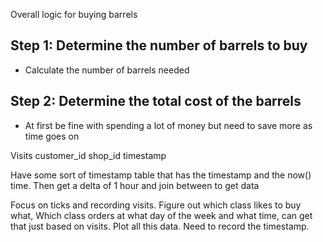 Overall logic for buying barrels

## Step 1: Determine the number of barrels to buy
- Calculate the number of barrels needed

## Step 2: Determine the total cost of the barrels
- At first be fine with spending a lot of money but need to save more as time goes on

Visits
customer_id shop_id timestamp

Have some sort of timestamp table that has the timestamp and the now() time. Then get a delta of 1 hour and join between to get data

Focus on ticks and recording visits. Figure out which class likes to buy what, Which class orders at what day of the week and what time, can get that just based on visits. Plot all this data. Need to record the timestamp. 